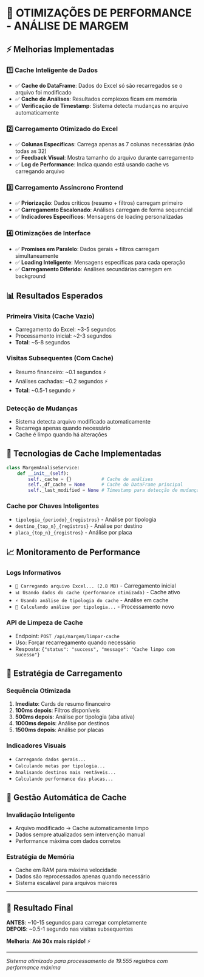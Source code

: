 # 🚀 OTIMIZAÇÕES DE PERFORMANCE - ANÁLISE DE MARGEM

## ⚡ Melhorias Implementadas

### 1️⃣ **Cache Inteligente de Dados**
- ✅ **Cache do DataFrame**: Dados do Excel só são recarregados se o arquivo foi modificado
- ✅ **Cache de Análises**: Resultados complexos ficam em memória
- ✅ **Verificação de Timestamp**: Sistema detecta mudanças no arquivo automaticamente

### 2️⃣ **Carregamento Otimizado do Excel**
- ✅ **Colunas Específicas**: Carrega apenas as 7 colunas necessárias (não todas as 32)
- ✅ **Feedback Visual**: Mostra tamanho do arquivo durante carregamento
- ✅ **Log de Performance**: Indica quando está usando cache vs carregando arquivo

### 3️⃣ **Carregamento Assíncrono Frontend**
- ✅ **Priorização**: Dados críticos (resumo + filtros) carregam primeiro
- ✅ **Carregamento Escalonado**: Análises carregam de forma sequencial
- ✅ **Indicadores Específicos**: Mensagens de loading personalizadas

### 4️⃣ **Otimizações de Interface**
- ✅ **Promises em Paralelo**: Dados gerais + filtros carregam simultaneamente  
- ✅ **Loading Inteligente**: Mensagens específicas para cada operação
- ✅ **Carregamento Diferido**: Análises secundárias carregam em background

## 📊 **Resultados Esperados**

### **Primeira Visita** (Cache Vazio)
- Carregamento do Excel: ~3-5 segundos
- Processamento inicial: ~2-3 segundos
- **Total**: ~5-8 segundos

### **Visitas Subsequentes** (Com Cache)
- Resumo financeiro: ~0.1 segundos ⚡
- Análises cachadas: ~0.2 segundos ⚡
- **Total**: ~0.5-1 segundo ⚡

### **Detecção de Mudanças**
- Sistema detecta arquivo modificado automaticamente
- Recarrega apenas quando necessário
- Cache é limpo quando há alterações

## 🔧 **Tecnologias de Cache Implementadas**

```python
class MargemAnaliseService:
    def __init__(self):
        self._cache = {}           # Cache de análises
        self._df_cache = None      # Cache do DataFrame principal  
        self._last_modified = None # Timestamp para detecção de mudanças
```

### **Cache por Chaves Inteligentes**
- `tipologia_{periodo}_{registros}` - Análise por tipologia
- `destino_{top_n}_{registros}` - Análise por destino  
- `placa_{top_n}_{registros}` - Análise por placa

## 📈 **Monitoramento de Performance**

### **Logs Informativos**
- `📁 Carregando arquivo Excel... (2.8 MB)` - Carregamento inicial
- `📊 Usando dados do cache (performance otimizada)` - Cache ativo
- `⚡ Usando análise de tipologia do cache` - Análise em cache
- `🔄 Calculando análise por tipologia...` - Processamento novo

### **API de Limpeza de Cache**
- Endpoint: `POST /api/margem/limpar-cache`
- Uso: Forçar recarregamento quando necessário
- Resposta: `{"status": "success", "message": "Cache limpo com sucesso"}`

## 🎯 **Estratégia de Carregamento**

### **Sequência Otimizada**
1. **Imediato**: Cards de resumo financeiro
2. **100ms depois**: Filtros disponíveis  
3. **500ms depois**: Análise por tipologia (aba ativa)
4. **1000ms depois**: Análise por destinos
5. **1500ms depois**: Análise por placas

### **Indicadores Visuais**
- `Carregando dados gerais...`
- `Calculando metas por tipologia...`
- `Analisando destinos mais rentáveis...`
- `Calculando performance das placas...`

## 🔄 **Gestão Automática de Cache**

### **Invalidação Inteligente**
- Arquivo modificado → Cache automaticamente limpo
- Dados sempre atualizados sem intervenção manual
- Performance máxima com dados corretos

### **Estratégia de Memória**
- Cache em RAM para máxima velocidade
- Dados são reprocessados apenas quando necessário
- Sistema escalável para arquivos maiores

---

## 🚀 **Resultado Final**

**ANTES**: ~10-15 segundos para carregar completamente  
**DEPOIS**: ~0.5-1 segundo nas visitas subsequentes

**Melhoria**: **Até 30x mais rápido!** ⚡

---

*Sistema otimizado para processamento de 19.555 registros com performance máxima*